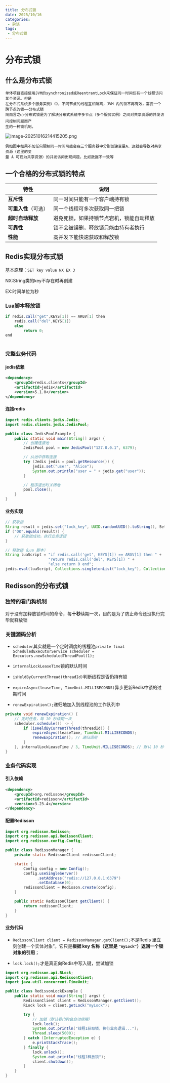 ```yaml
---
title: 分布式锁
date: 2025/10/16
categories:
 - 杂谈
tags:
 - 分布式锁
---
```


# 分布式锁

## 什么是分布式锁

    单体项目直接使用JVM的synchronized或ReentrantLock来保证同一时间仅有一个线程访问某个资源。但是
    在分布式系统多个服务实例）中，不同节点的线程互相隔离，JVM 内的锁不再有效，需要一个跨节点的锁——分布式锁
    简而言之👉分布式锁是为了解决分布式系统中多节点（多个服务实例）之间对共享资源的并发访问控制问题而产
    生的一种锁机制。
![image-20251016214415205.png](../%E5%9B%BE%E7%89%87/image-20251016214415205.png)

    例如图中如果不加任何限制同一时间可能会在三个服务器中分别创建变量A，这就会导致对共享资源（这里的变
    量 A 可视为共享资源）的并发访问出现问题，比如数据不一致等

## 一个合格的分布式锁的特点

| 特性                 | 说明                                     |
| -------------------- | ---------------------------------------- |
| **互斥性**           | 同一时间只能有一个客户端持有锁           |
| **可重入性**（可选） | 同一个线程可多次获取同一把锁             |
| **超时自动释放**     | 避免死锁，如果持锁节点宕机，锁能自动释放 |
| **可靠性**           | 锁不会被误删，释放锁只能由持有者执行     |
| **性能**             | 高并发下能快速获取和释放锁               |

## Redis实现分布式锁

基本原理：`SET key value NX EX 3`   

NX:String类的key不存在时再创建

EX:时间单位为秒

### Lua脚本释放锁

```java
if redis.call("get",KEYS[1]) == ARGV[1] then
    redis.call("del",KEYS[1])
    else
        return 0;
end
    
```

### 完整业务代码

#### jedis依赖

```xml
<dependency>
    <groupId>redis.clients</groupId>
    <artifactId>jedis</artifactId>
    <version>5.1.0</version>
</dependency>

```

#### 连接redis

```java
import redis.clients.jedis.Jedis;
import redis.clients.jedis.JedisPool;

public class JedisPoolExample {
    public static void main(String[] args) {
        // 创建连接池
        JedisPool pool = new JedisPool("127.0.0.1", 6379);

        // 从池中获取连接
        try (Jedis jedis = pool.getResource()) {
            jedis.set("user", "Alice");
            System.out.println("user = " + jedis.get("user"));
        }

        // 程序退出时关闭池
        pool.close();
    }
}

```

#### 业务实现

```java
// 获取锁
String result = jedis.set("lock_key", UUID.randomUUID().toString(), SetParams.setParams().nx().px(30000));
if ("OK".equals(result)) {
    // 获取锁成功，执行业务逻辑
}

// 释放锁（Lua 脚本）
String luaScript = "if redis.call('get', KEYS[1]) == ARGV[1] then " +
                   "return redis.call('del', KEYS[1]) " +
                   "else return 0 end";
jedis.eval(luaScript, Collections.singletonList("lock_key"), Collections.singletonList(uniqueValue));
```

## Redisson的分布式锁

### 独特的看门狗机制

对于没有加释放锁时间的命令，每**十秒**续期一次，目的是为了防止命令还没执行完毕就释放锁

### 关键源码分析

* `scheduler`其实就是一个定时调度的线程池`private final ScheduledExecutorService scheduler = Executors.newScheduledThreadPool(1);`

* `internalLockLeaseTime`锁的默认时间
* `isHeldByCurrentThread(threadId)`判断线程是否仍持有锁
* `expireAsync(leaseTime, TimeUnit.MILLISECONDS)`异步更新Redis中锁的过期时间
* `renewExpiration();`递归地加入到线程池的工作队列中

```java
private void renewExpiration() {
    // 定时任务，每 10 秒续期一次
    scheduler.schedule(() -> {
        if (isHeldByCurrentThread(threadId)) {
            expireAsync(leaseTime, TimeUnit.MILLISECONDS);
            renewExpiration(); // 递归调用
        }
    }, internalLockLeaseTime / 3, TimeUnit.MILLISECONDS); // 默认 10 秒
}

```

### 业务代码实现

####  引入依赖

```xml
<dependency>
    <groupId>org.redisson</groupId>
    <artifactId>redisson</artifactId>
    <version>3.23.4</version>
</dependency>

```

#### 配置Redisson

```java
import org.redisson.Redisson;
import org.redisson.api.RedissonClient;
import org.redisson.config.Config;

public class RedissonManager {
    private static RedissonClient redissonClient;

    static {
        Config config = new Config();
        config.useSingleServer()
              .setAddress("redis://127.0.0.1:6379")
              .setDatabase(0);
        redissonClient = Redisson.create(config);
    }

    public static RedissonClient getClient() {
        return redissonClient;
    }
}

```

#### 业务代码

* `RedissonClient client = RedissonManager.getClient();`不是Redis 里立刻创建一个实体对象”。它只是**根据 key 名称（这里是 `"myLock"`）返回一个锁对象的引用**；

* `lock.lock();`才是真正向Redis中写入键，尝试加锁

```java
import org.redisson.api.RLock;
import org.redisson.api.RedissonClient;
import java.util.concurrent.TimeUnit;

public class RedissonLockExample {
    public static void main(String[] args) {
        RedissonClient client = RedissonManager.getClient();
        RLock lock = client.getLock("myLock");

        try {
            // 加锁（默认看门狗会自动续期）
            lock.lock();
            System.out.println("线程1获取锁，执行业务逻辑...");
            Thread.sleep(5000);
        } catch (InterruptedException e) {
            e.printStackTrace();
        } finally {
            lock.unlock();
            System.out.println("线程1释放锁");
            client.shutdown();
        }
    }
}

```

